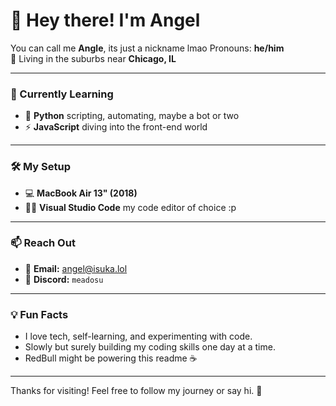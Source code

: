 # 👋 Hey there! I'm Angel

You can call me **Angle**, its just a nickname lmao 
Pronouns: **he/him**  
📍 Living in the suburbs near **Chicago, IL**

---

### 🌱 Currently Learning
- 🐍 **Python**  scripting, automating, maybe a bot or two
- ⚡ **JavaScript**  diving into the front-end world

---

### 🛠️ My Setup
- 💻 **MacBook Air 13" (2018)**
- 🧑‍💻 **Visual Studio Code**  my code editor of choice :p

---

### 📫 Reach Out
- 📧 **Email:** [angel@isuka.lol](mailto:angel@isuka.lol)  
- 💬 **Discord:** `meadosu`

---

### 💡 Fun Facts
- I love tech, self-learning, and experimenting with code.
- Slowly but surely building my coding skills one day at a time.
- RedBull might be powering this readme ☕

---

Thanks for visiting! Feel free to follow my journey or say hi. 🚀
